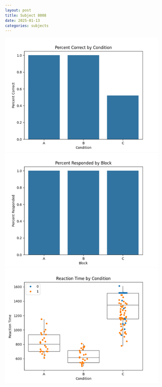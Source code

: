 ```yaml
---
layout: post
title: Subject 8008
date: 2025-01-13
categories: subjects
---
```


![](data/8008/run-9/8008_ATS_percent_correct.png)
![](data/8008/run-9/8008_ATS_percent_responded.png)
![](data/8008/run-9/8008_ATS_rt.png)
